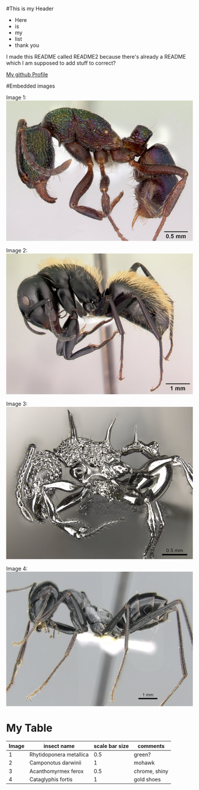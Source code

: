 #This is my Header
- Here
- is
- my 
- list
- thank you

I made this README called README2 because there's already a README which I am supposed to add stuff to correct?

[My github Profile](https://github.com/cmaranas)

#Embedded images

Image 1: ![](./images/casent0172345_Rhytidoponerametallica.jpg "image 1")

Image 2: ![](./images/casent0191696_Camponotusdarwinii.jpg "image 2")

Image 3: ![](./images/casent0901788_Acanthomyrmexferox.jpg "image 3")

Image 4: ![](./images/casent0906296_Cataglyphisfortis.jpg "image 4")

# My Table
| Image  |   insect name  | scale bar size | comments |
| ------ | -------------- | -------------- |----------|
|   1    | Rhytidoponera metallica| 0.5 | green? |
| 2| Camponotus darwinii | 1 | mohawk |
| 3 | Acanthomyrmex ferox | 0.5 | chrome, shiny |
|4 | Cataglyphis fortis | 1| gold shoes |